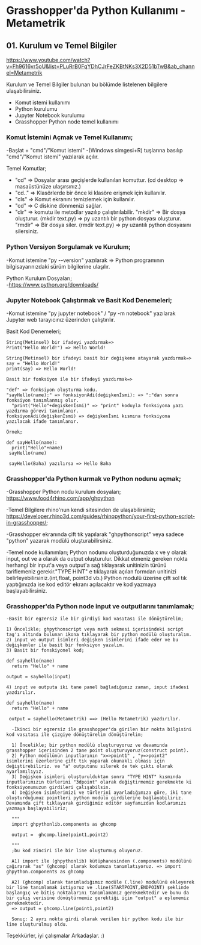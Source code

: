 # Grasshopper'da Python Kullanımı - Metametrik
## 01. Kurulum ve Temel Bilgiler

https://www.youtube.com/watch?v=Fh9616vr5oU&list=PLuRrB0FqYDhCJrFeZKBtNKs3X2D51bTwB&ab_channel=Metametrik

Kurulum ve Temel Bilgiler bulunan bu bölümde listelenen bilgilere ulaşabilirsiniz.

  - Komut istemi kullanımı
  - Python kurulumu
  - Jupyter Notebook kurulumu
  - Grasshopper Python node temel kullanımı
  
  ### Komut İstemini Açmak ve Temel Kullanımı;
  
  -Başlat + "cmd"/"Komut istemi" 
  -(Windows simgesi+R) tuşlarına basılıp "cmd"/"Komut istemi" yazılarak açılır.
 
 Temel Komutlar;
 - "cd" => Dosyalar arası geçişlerde kullanılan komuttur. (cd desktop => masaüstünüze ulaşırsınız.)
 - "cd.." => Klasörlerde bir önce ki klasöre erişmek için kullanılır.
 - "cls" => Komut ekranını temizlemek için kullanılır.
 - "cd\" => C diskine dönmenizi sağlar.
 - "dir" => komutu ile metodlar yazılıp çalıştırılabilir.
    "mkdir" => Bir dosya oluşturur. (mkdir text.py) => py uzantılı bir python dosyası oluşturur.
    "rmdir" => Bir dosya siler. (rmdir text.py) => py uzantılı python dosyasını silersiniz.
   
  ### Python Versiyon Sorgulamak ve Kurulum;
   
 -Komut istemine "py --version" yazılarak => Python programının bilgisayarınızdaki sürüm bilgilerine ulaşılır.
  
  Python Kurulum Dosyaları;  
 -https://www.python.org/downloads/
 
 ### Jupyter Notebook Çalıştırmak ve Basit Kod Denemeleri;
 
 -Komut istemine "py jupyter notebook" / "py -m notebook" yazılarak Jupyter web tarayıcınız üzerinden çalıştırılır.
 
  Basit Kod Denemeleri;
  
    String(Metinsel) bir ifadeyi yazdırmak=>
    Print("Hello World!") => Hello World!
    
    String(Metinsel) bir ifadeyi basit bir değişkene atayarak yazdırmak=>
    say = "Hello World!"
    print(say) => Hello World!
    
    Basit bir fonksiyon ile bir ifadeyi yazdırmak=>
    
    "def" => fonksiyon oluşturma kodu.
    "sayHello(name):" => fonksiyonAdi(değişkenİsmi): => ":"dan sonra fonksiyon tanımlanmış olur.
      "print("Hello"+degiskenİsmi)" => "print" koduyla fonksiyona yazı yazdırma görevi tanımlanır.
    fonksiyonAdi(değişkenİsmi) => değişkenİsmi kısmına fonksiyona yazılacak ifade tanımlanır.
    
    Örnek;
    
    def sayHello(name):
      print("Hello"+name)
     sayHello(name)
     
     sayHello(Baha) yazılırsa => Hello Baha 
   
   ### Grasshopper'da Python kurmak ve Python nodunu açmak;
   
   -Grasshopper Python nodu kurulum dosyaları;
   https://www.food4rhino.com/app/ghpython
    
   -Temel Bilgilere rhino'nun kendi sitesinden de ulaşabilirsiniz;
   https://developer.rhino3d.com/guides/rhinopython/your-first-python-script-in-grasshopper/;
    
   
   -Grasshopper ekranında çift tık yapılarak "ghpythonscript" veya sadece "python" yazarak modülü oluşturabilirsiniz.
   
   -Temel node kullanımları;
   Python nodunu oluşturduğunuzda x ve y olarak input, out ve a olarak da output oluşturulur.
   Dikkat etmeniz gereken nokta herhangi bir input'a veya output'a sağ tıklayarak unitinizin türünü tariflemeniz gerekir."TYPE HINT" e tıklayarak açılan formdan unitinizi belirleyebilirsiniz.(int,float, point3d vb.)
   Python modulü üzerine çift sol tık yaptığınızda ise kod editör ekranı açılacaktır ve kod yazmaya başlayabilirsiniz.
   
   
   ### Grasshopper'da Python node input ve outputlarını tanımlamak;
   
    -Basit bir egzersiz ile bir girdiyi kod vasıtası ile dönüştürelim;
  
    1) Öncelikle; ghpythonscript veya math sekmesi içerisindeki script tag'ı altında bulunan ikona tıklayarak bir python modülü oluşturalım. 
    2) input ve output isimleri değişken isimlerini ifade eder ve bu değişkenler ile basit bir fonksiyon yazalım. 
    3) Basit bir fonskiyonel kod;
    
    def sayhello(name)
      return "Hello" + name
    
    output = sayhello(input)
    
    4) input ve outputa iki tane panel bağladığımız zaman, input ifadesi yazdırılır.
    
    def sayhello(name)
      return "Hello" + name
    
     output = sayhello(Metametrik) ==> (Hello Metametrik) yazdırılır.  
     
      -İkinci bir egzersiz ile grasshopper'da girilen bir nokta bilgisini kod vasıtası ile çizgiye dönüştürelim dönüştürelim;
      
      1) Öncelikle; bir python modülü oluşturuyoruz ve devamında grasshopper içerisinden 2 tane point oluşturuyoruz(construct point). 
      2) Python modülünün inputlarının "x=>point1" , "y=>point2" isimlerini üzerlerine çift tık yaparak okunaklı olması için değiştirebiliriz. ve "a" outputunu silerek de tek çıktı olarak ayarlamılıyız.
      3) Değişken isimleri oluşturulduktan sonra "TYPE HINT" kısmında inputlarımızın türlerini "3dpoint" olarak değiştirmemiz gerekmekte ki fonksiyonumuzun girdileri çalışabilsin.
      4) Değişken isimlerimizi ve türlerini ayarladığımıza göre, iki tane oluşturduğumuz pointleri python modülü girdilerine bağlayabiliriz. Devamında çift tıklayarak girdiğimiz editör sayfamızdan kodlarımızı yazmaya başlayabiliriz;
     
      """
      import ghpythonlib.components as ghcomp
      
      output =  ghcomp.line(point1,point2)
      
      """
      ;bu kod zinciri ile bir line oluşturmuş oluyoruz.
      
      A1) import ile (ghpythonlib) kütüphanesinden (.components) modülünü çağırarak "as" (ghcomp) olarak kodumuza tanımlatıyoruz. => import ghpython.components as ghcomp
      
      A2) (ghcomp) olarak tanımladığımız modüle (.line) modulünü ekleyerek bir line tanımlamak istiyoruz ve .line(STARTPOINT,ENDPOINT) şeklinde başlangıç ve bitiş noktalarını tanımlamamız gerekmektedir ve bunu da bir çıkış verisine dönüştürmemiz gerektiği için "output" a eşlememiz gerekmektedir.
      => output = ghcomp.line(point1,point2)
  
      Sonuç: 2 ayrı nokta girdi olarak verilen bir python kodu ile bir line oluşturulmuş oldu.
      
   Teşekkürler, iyi çalışmalar Arkadaşlar. :)
      
      
      
      

      
    
    
    
    
    
     
      
     
    
    
    
 
 
 
 
 
 
 
